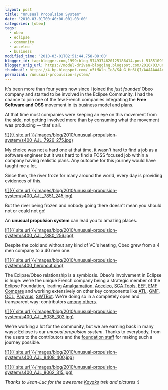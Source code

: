 ```yaml
---
layout: post
title: "Unusual Propulsion System"
date: '2010-03-01T00:40:00.001-08:00'
categories: [obeo]
tags:
  - obeo
  - eclipse
  - community
  - acceleo
  - business
modified_time: '2010-03-01T02:51:44.758-08:00'
blogger_id: tag:blogger.com,1999:blog-5749374620125186414.post-5185109365815226815
blogger_orig_url: https://model-driven-blogging.blogspot.com/2010/03/unusual-propulsion-system.html
thumbnail: https://4.bp.blogspot.com/_u5tMWln_Ie8/S4uG_Hn6LQI/AAAAAAAAAPY/Q4T8HWzh-T8/s72-c/AJL_7926_275.jpg
permalink: /unusual-propulsion-system/
---
```


It's been more than four years now since I joined the _just founded_ Obeo company and started to be involved in the Eclipse Community. I had the chance to join one of the few French companies integrating the **Free Software and OSS** movement in its business model and plans.

At that time most companies were keeping an eye on this movement from the side, not getting involved more than by consuming what the movement was producing — that's all.

[![]({{ site.url }}/images/blog/2010/unusual-propulsion-system/s400_AJL_7926_275.jpg)](https://4.bp.blogspot.com/_u5tMWln_Ie8/S4uG_Hn6LQI/AAAAAAAAAPY/Q4T8HWzh-T8/s1600-h/AJL_7926_275.jpg)

My choice was not a hard one at that time, it wasn't hard to find a job as a software engineer but it was hard to find a FOSS focused job within a company having realistic plans. Any outcome for this journey would have taught me a lot.

Since then, the river froze for many around the world, every day is providing evidences of this.

[![]({{ site.url }}/images/blog/2010/unusual-propulsion-system/s400_AJL_7851_245.jpg)](https://2.bp.blogspot.com/_u5tMWln_Ie8/S4uFmlJ6bQI/AAAAAAAAAPI/H9Hpms-l_rw/s1600-h/AJL_7851_245.jpg)

But the river being frozen and nobody going there doesn't mean you should not or could not go!

An **unusual propulsion system** can lead you to amazing places.

[![]({{ site.url }}/images/blog/2010/unusual-propulsion-system/s400_AJL_7880_256.jpg)](https://4.bp.blogspot.com/_u5tMWln_Ie8/S4uGVaq1DEI/AAAAAAAAAPQ/zxFjSGBhxjM/s1600-h/AJL_7880_256.jpg)

Despite the cold and without any kind of VC's heating, Obeo grew from a 4 men company to a 40 men one.

[![]({{ site.url }}/images/blog/2010/unusual-propulsion-system/s400_heroncut.png)](https://3.bp.blogspot.com/_u5tMWln_Ie8/S4uKokz_KSI/AAAAAAAAAP4/xtx-uWEK41Y/s1600-h/heroncut.png)

The Eclipse/Obeo relationship is a symbiosis. Obeo's involvement in Eclipse is huge: we're the unique French company being a strategic member of the Eclipse Foundation, leading [Amalgamation](https://www.eclipse.dev/modeling/amalgam/), [Acceleo](https://www.eclipse.dev/acceleo), [SCA Tools](https://www.eclipse.dev/stp/sca/), [EEF](https://www.eclipse.dev/modeling/emft/?project=eef), [EMF Compare](https://www.eclipse.dev/modeling/emf/?project=compare#compare) and working extensively on other key components like [ATL](https://www.eclipse.dev/m2m/atl/), [GMF](https://www.eclipse.dev/modeling/gmf/), [OCL](https://www.eclipse.dev/modeling/mdt/?project=ocl), [Papyrus](https://www.eclipse.dev/modeling/mdt/?project=papyrus), [SWTBot](https://www.eclipse.dev/swtbot/). We're doing so in a completely open and transparent way: contributors [among others](https://www.eclipse.dev/committers/).

[![]({{ site.url }}/images/blog/2010/unusual-propulsion-system/s400_AJL_8038_302.jpg)](https://1.bp.blogspot.com/_u5tMWln_Ie8/S4uHkoUtLcI/AAAAAAAAAPg/a52abes6pp0/s1600-h/AJL_8038_302.jpg)

We're working a lot for the community, but we are earning back in many ways: Eclipse is our _unusual propulsion system_. Thanks to everybody, from the users to the contributors and the [foundation staff](https://www.eclipse.dev/org/foundation/staff.php) for making such a journey possible.

[![]({{ site.url }}/images/blog/2010/unusual-propulsion-system/s400_AJL_8408_400.jpg)](https://2.bp.blogspot.com/_u5tMWln_Ie8/S4uMFL8YiRI/AAAAAAAAAQA/1iwlXK6m2Sc/s1600-h/AJL_8408_400.jpg)

[![]({{ site.url }}/images/blog/2010/unusual-propulsion-system/s400_AJL_8062_315.jpg)](https://1.bp.blogspot.com/_u5tMWln_Ie8/S4uJBhuFQ2I/AAAAAAAAAPo/8s5SEkdix68/s1600-h/AJL_8062_315.jpg)

_Thanks to Jean-Luc for the awesome [Kayaks](https://www.hobie-kayak.com/cms/) trek and pictures :)_
